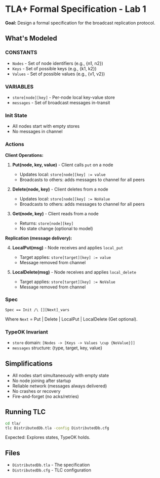 # TLA+ Formal Specification - Lab 1

**Goal:** Design a formal specification for the broadcast replication protocol.

## What's Modeled

### CONSTANTS
- `Nodes` - Set of node identifiers (e.g., {n1, n2})
- `Keys` - Set of possible keys (e.g., {k1, k2})
- `Values` - Set of possible values (e.g., {v1, v2})

### VARIABLES
- `store[node][key]` - Per-node local key-value store
- `messages` - Set of broadcast messages in-transit

### Init State
- All nodes start with empty stores
- No messages in channel

### Actions

**Client Operations:**

1. **Put(node, key, value)** - Client calls `put` on a node
   - Updates local: `store[node][key] := value`
   - Broadcasts to others: adds messages to channel for all peers

2. **Delete(node, key)** - Client deletes from a node
   - Updates local: `store[node][key] := NoValue`
   - Broadcasts to others: adds messages to channel for all peers

3. **Get(node, key)** - Client reads from a node
   - Returns: `store[node][key]`
   - No state change (optional to model)

**Replication (message delivery):**

4. **LocalPut(msg)** - Node receives and applies `local_put`
   - Target applies: `store[target][key] := value`
   - Message removed from channel

5. **LocalDelete(msg)** - Node receives and applies `local_delete`
   - Target applies: `store[target][key] := NoValue`
   - Message removed from channel

### Spec
```tla
Spec == Init /\ [][Next]_vars
```

Where `Next` = Put | Delete | LocalPut | LocalDelete (Get optional).

### TypeOK Invariant
- `store` domain: `[Nodes -> [Keys -> Values \cup {NoValue}]]`
- `messages` structure: {type, target, key, value}

## Simplifications

- All nodes start simultaneously with empty state
- No node joining after startup
- Reliable network (messages always delivered)
- No crashes or recovery
- Fire-and-forget (no acks/retries)

## Running TLC

```bash
cd tla/
tlc DistributedDb.tla -config DistributedDb.cfg
```

Expected: Explores states, TypeOK holds.

## Files

- `DistributedDb.tla` - The specification
- `DistributedDb.cfg` - TLC configuration
